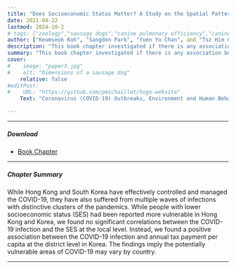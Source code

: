 ```yaml
---
title: "Does Socioeconomic Status Matter? A Study on the Spatial Patterns of COVID-19 in Hong Kong and South Korea." 
date: 2021-04-22
lastmod: 2024-10-2
# tags: ["zoology","sausage dogs","canine pulmonary efficiency","canine science","experimental zoology"]
author: ["Keumseok Koh", "Sangdon Park", "Yuen Yu Chan", and "Tsz Him Cheung"]
description: "This book chapter investigated if there is any association between the COVID-19 infection and socioeconomic status by using area-level information." 
summary: "This book chapter investigated if there is any association between the COVID-19 infection and socioeconomic status by using area-level information."
cover:
#    image: "paper3.jpg"
#    alt: "Dimensions of a sausage dog"
    relative: false
#editPost:
#    URL: "https://github.com/pmichaillat/hugo-website"
    Text: "Coronavirus (COVID-19) Outbreaks, Environment and Human Behaviour: International Case Studies (pp. 115-142)"

---
```


---

##### Download

+ [Book Chapter](bookchapter2.pdf)
<!-- + [Online appendix](appendix2.pdf)
+ [Code and data](https://github.com/pmichaillat/wunk) -->

---

##### Chapter Summary

While Hong Kong and South Korea have effectively controlled and managed the COVID-19, they have also suffered from multiple waves of infections with distinctive clusters of the pandemics. While people with lower socioeconomic status (SES) had been reported more vulnerable in Hong Kong and Korea, we found no significant correlations between the COVID-19 infection and the SES at the local level. Instead, we found a positive association between the COVID-19 infection and annual tax payment per capita at the district level in Korea. The findings imply the potentially vulnerable areas of COVID-19 may vary by country.

---

<!--

##### Figure: Total fertility rates across East Asia and Oceania, 1960–2060 (a) Major territories in East Asia, (b) Australia, New Zealand, and Major Territories in Melanesia, (c) Major Territories in Micronesia, and (d) Major Territories in Polynesia.

![](bookchapter1A.jpg)
![](bookchapter1B.jpg)
![](bookchapter1C.jpg)
![](bookchapter1D.jpg)

---

<!--

##### Citation

Cheung, JTH., Tang, KC., & Koh, K. (2021). Geographic Clustering of Fast-Food Restaurants Around Secondary Schools in Hong Kong. Preventing Chronic Disease, 18, E56. PMID:34081576. [IF: 4.4]

```BibTeX
@article{PI04,
author = {Cheung, JTH., Tang, KC., & Koh, K. },
year = {2021},
title ={Geographic Clustering of Fast-Food Restaurants Around Secondary Schools in Hong Kong.},
journal = {Preventing Chronic Disease},
volume = {18},
# number = {2},
pages = {E56},
url = {https://www.cdc.gov/pcd/issues/2021/20_0601.htm}}
```

---

##### Related material

+ [Presentation slides](presentation2.pdf)
+ [Wikipedia entry](https://en.wikipedia.org/wiki/The_Finer_Points_of_Sausage_Dogs)

-->

